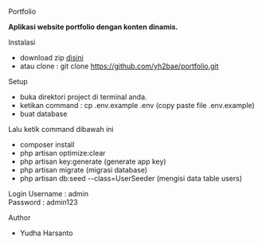 Portfolio
<p><b>
Aplikasi website portfolio dengan konten dinamis.
</b></p>

Instalasi
- download zip <a href="https://github.com/yh2bae/portfolio.git">disini</a> 
- atau clone : git clone https://github.com/yh2bae/portfolio.git

Setup
- buka direktori project di terminal anda.
- ketikan command : cp .env.example .env (copy paste file .env.example)
- buat database 

Lalu ketik command dibawah ini
- composer install
- php artisan optimize:clear 
- php artisan key:generate (generate app key)
- php artisan migrate (migrasi database)
- php artisan db:seed --class=UserSeeder (mengisi data table users)

Login
Username : admin <br/>
Password : admin123

Author
- Yudha Harsanto
